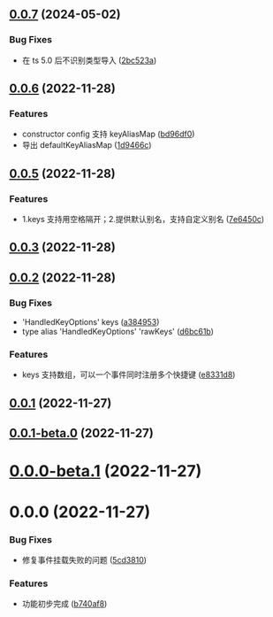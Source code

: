 ## [0.0.7](https://github.com/js-tool-pack/keymap/compare/v0.0.6...v0.0.7) (2024-05-02)

### Bug Fixes

- 在 ts 5.0 后不识别类型导入 ([2bc523a](https://github.com/js-tool-pack/keymap/commit/2bc523a71ba445c4f60ff8cbaca8b9d74380be38))

## [0.0.6](https://github.com/js-tool-pack/keymap/compare/v0.0.5...v0.0.6) (2022-11-28)

### Features

- constructor config 支持 keyAliasMap ([bd96df0](https://github.com/js-tool-pack/keymap/commit/bd96df0357e81724fcda50101718da3d6ad8a41b))
- 导出 defaultKeyAliasMap ([1d9466c](https://github.com/js-tool-pack/keymap/commit/1d9466c8148a4b3f9b080d5d875ba4643327a548))

## [0.0.5](https://github.com/js-tool-pack/keymap/compare/v0.0.3...v0.0.5) (2022-11-28)

### Features

- 1.keys 支持用空格隔开；2.提供默认别名，支持自定义别名 ([7e6450c](https://github.com/js-tool-pack/keymap/commit/7e6450c2e2bb516683ebd84b60e0494afb998360))

## [0.0.3](https://github.com/js-tool-pack/keymap/compare/v0.0.2...v0.0.3) (2022-11-28)

## [0.0.2](https://github.com/js-tool-pack/keymap/compare/v0.0.1...v0.0.2) (2022-11-28)

### Bug Fixes

- 'HandledKeyOptions' keys ([a384953](https://github.com/js-tool-pack/keymap/commit/a384953e12f7e6248f64cdd689a1f7dc81727268))
- type alias 'HandledKeyOptions' 'rawKeys' ([d6bc61b](https://github.com/js-tool-pack/keymap/commit/d6bc61b904ecb07295cec9e46d5e14711f767c1f))

### Features

- keys 支持数组，可以一个事件同时注册多个快捷键 ([e8331d8](https://github.com/js-tool-pack/keymap/commit/e8331d83c5384485fbc355540c64faa04abb36df))

## [0.0.1](https://github.com/js-tool-pack/keymap/compare/v0.0.1-beta.0...v0.0.1) (2022-11-27)

## [0.0.1-beta.0](https://github.com/js-tool-pack/keymap/compare/v0.0.0-beta.1...v0.0.1-beta.0) (2022-11-27)

# [0.0.0-beta.1](https://github.com/js-tool-pack/keymap/compare/v0.0.0...v0.0.0-beta.1) (2022-11-27)

# 0.0.0 (2022-11-27)

### Bug Fixes

- 修复事件挂载失败的问题 ([5cd3810](https://github.com/js-tool-pack/keymap/commit/5cd3810c76e27d09747954889087595a4975d2fd))

### Features

- 功能初步完成 ([b740af8](https://github.com/js-tool-pack/keymap/commit/b740af875398893c04d04ba2873c782e517b43cb))

